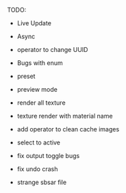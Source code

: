 TODO:
* Live Update
* Async 
* operator to change UUID

* Bugs with enum
* preset
* preview mode
* render all texture
* texture render with material name
* add operator to clean cache images
* select to active
* fix output toggle bugs
* fix undo crash
* strange sbsar file